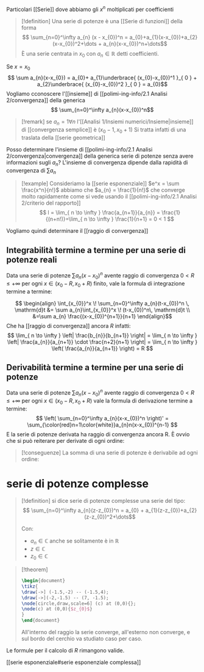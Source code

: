 Particolari [[Serie]] dove abbiamo gli $x^n$ moltiplicati per coefficienti

>[!definition]
>Una serie di potenze è una [[Serie di funzioni]] della forma
>$$ \sum_{n=0}^\infty  a_{n} (x - x_{0})^n = a_{0}+a_{1}(x-x_{0})+a_{2}(x-x_{0})^2+\dots + a_{n}(x-x_{0})^n+\dots$$
>È una serie centrata in $x_{0}$ con $a_{n} \in \mathbb{R}$ detti coefficienti.


Se $x=x_{0}$
$$ \sum a_{n}(x-x_{0})  = a_{0}+ a_{1}\underbrace{ (x_{0}-x_{0})^1 }_{ 0 } + a_{2}\underbrace{ (x_{0}-x_{0})^2 }_{ 0 } = a_{0}$$
Vogliamo cconoscere l'[[insieme]] di [[polimi-ing-info/2.1 Analisi 2/convergenza]] della generica
$$ \sum_{n=0}^\infty a_{n}(x-x_{0})^n$$
>[!remark]
>se $a_{n} = 1 \forall n$ l'[[Analisi 1/Insiemi numerici/Insieme|insieme]] di [[convergenza semplice]] è $(x_{0}-1, x_{0}+1)$
>Si tratta infatti di una traslata della [[serie geometrica]]


Posso determinare l'insieme di [[polimi-ing-info/2.1 Analisi 2/convergenza|convergenza]] della  generica serie di potenze senza avere informazioni sugli $a_{n}$?
L'insieme di convergenza dipende dalla rapidità di convergenza di $\sum a_{n}$

>[!example]
>Consideriamo la [[serie esponenziale]]
>$e^x = \sum \frac{x^n}{n!}$ abbiamo che $a_{n} = \frac{1}{n!}$ che converge molto rapidamente come si vede usando il [[polimi-ing-info/2.1 Analisi 2/criterio del rapporto]]
>$$ l = \lim_{ n \to \infty } \frac{a_{n+1}}{a_{n}} = \frac{1}{(n+n!)}=\lim_{ n \to \infty } \frac{1}{n+1} = 0 < 1 $$

Vogliamo quindi determinare il [[raggio di convergenza]]


## Integrabilità termine a termine per una serie di potenze reali

Data una serie di potenze $\sum a_{n}(x-x_{0})^n$ avente raggio di convergenza $0 < R \leq +\infty$ per ogni $x \in (x_{0}-R,x_{0}+R)$ finito, vale la formula di integrazione termine a termine:

$$ \begin{align}
\int_{x_{0}}^x \! \sum_{n=0}^\infty a_{n}(t-x_{0})^n \, \mathrm{d}t  &=  \sum a_{n}\int_{x_{0}}^x \! (t-x_{0})^n\, \mathrm{d}t  \\
&=\sum a_{n} \frac{(x-x_{0})^{n+1}}{n+1}
\end{align}$$
Che ha [[raggio di convergenza]] ancora $R$ infatti:
$$ \lim_{ n \to \infty }  \left| \frac{b_{n}}{b_{n+1}} \right| = \lim_{ n \to \infty } \left| \frac{a_{n}}{a_{n+1}} \cdot \frac{n+2}{n+1} \right| = \lim_{ n \to \infty }  \left( \frac{a_{n}}{a_{n+1}} \right) = R  $$
## Derivabilità termine a termine per una serie di potenze
Data una serie di potenze $\sum a_{n}(x-x_{0})^n$ avente raggio di convergenza $0 < R \leq +\infty$ per ogni $x \in (x_{0}-R, x_{0}+R)$ vale la formula di derivazione termine a termine:
$$ \left( \sum_{n=0}^\infty a_{n}(x-x_{0})^n \right)' = \sum_{\color{red}n=1\color{white}}a_{n}n(x-x_{0})^{n-1} $$
E la serie di potenze derivata ha raggio di convergenza ancora R. È ovvio che si può reiterare per derivate di ogni ordine:


>[!conseguenze]
La somma di una serie di potenze è derivabile ad ogni ordine:



# serie di potenze complesse
>[!definition]
> si dice serie di potenze complesse una serie del tipo:
> $$ \sum_{n=0}^\infty a_{n}(z-z_{0})^n = a_{0} + a_{1}(z-z_{0})+a_{2}(z-z_{0})^2+\dots$$
> 
> Con:
> - $a_{n} \in \mathbb{C}$ anche se solitamente è in $\mathbb{R}$
> - $z \in \mathbb{C}$
> - $z_{0} \in \mathbb{C}$

>[!theorem]
>
>
>```tikz
>\begin{document}
>\tikz{
>\draw[->] (-1.5,-2) -- (-1.5,4);
>\draw[->](-2,-1.5) -- (7, -1.5);
>\node[circle,draw,scale=6] (c) at (0,0){};
>\node(c) at (0,0){$z_{0}$}
>}
>\end{document}
>```
>All'interno del raggio la serie converge, all'esterno non converge, e sul bordo del cerchio va studiato caso per caso.


Le formule per il calcolo di $R$ rimangono valide.

[[serie esponenziale#serie esponenziale complessa]]


